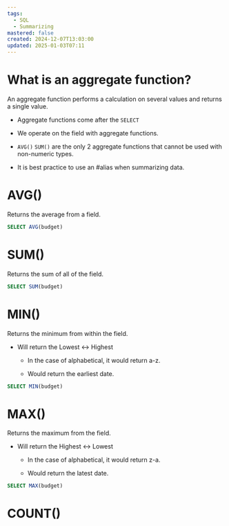 ```yaml
---
tags:
  - SQL
  - Summarizing
mastered: false
created: 2024-12-07T13:03:00
updated: 2025-01-03T07:11
---
```


# What is an aggregate function?

An aggregate function performs a calculation on several values and returns a single value.

- Aggregate functions come after the `SELECT`

- We operate on the field with aggregate functions.

- `AVG()` `SUM()` are the only 2 aggregate functions that cannot be used with non-numeric types.

- It is best practice to use an #alias when summarizing data.

# AVG()

Returns the average from a field.

```sql
SELECT AVG(budget)
```

# SUM()

Returns the sum of all of the field.

```sql
SELECT SUM(budget)
```

# MIN()

Returns the minimum from within the field.

- Will return the Lowest <-> Highest

    - In the case of alphabetical, it would return a-z.

    - Would return the earliest date.

```sql
SELECT MIN(budget)
```

# MAX()

Returns the maximum from the field.

- Will return the Highest <-> Lowest

    - In the case of alphabetical, it would return z-a.

    - Would return the latest date.

```sql
SELECT MAX(budget)
```

# COUNT()

```sql

```


